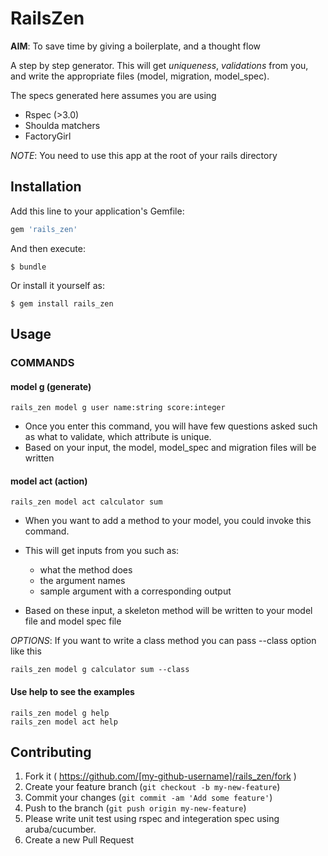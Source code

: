 # RailsZen

**AIM**: To save time by giving a boilerplate, and a thought flow

A step by step generator. This will get *uniqueness*, *validations*  from you, and write
the appropriate files (model, migration, model_spec).

The specs generated here assumes you are using

- Rspec (>3.0)
- Shoulda matchers
- FactoryGirl

*NOTE*: You need to use this app at the root of your rails directory

## Installation

Add this line to your application's Gemfile:

```ruby
gem 'rails_zen'
```

And then execute:

    $ bundle

Or install it yourself as:

    $ gem install rails_zen

## Usage

### COMMANDS

####  model g (generate)

    rails_zen model g user name:string score:integer

- Once you enter this command, you will have few questions asked such as what to validate, which attribute is unique.
- Based on your input, the model, model_spec and migration files will be written

#### model act (action)

    rails_zen model act calculator sum

- When you want to add a method to your model, you could invoke this command.

- This will get inputs from you such as:
    - what the method does
    - the argument names
    - sample argument with a corresponding output

- Based on these input, a skeleton method will be written to your model file and model spec file

*OPTIONS*: If you want to write a class method you can pass --class option like this


    rails_zen model g calculator sum --class

#### Use help to see the examples

    rails_zen model g help
    rails_zen model act help


## Contributing

1. Fork it ( https://github.com/[my-github-username]/rails_zen/fork )
2. Create your feature branch (`git checkout -b my-new-feature`)
3. Commit your changes (`git commit -am 'Add some feature'`)
4. Push to the branch (`git push origin my-new-feature`)
5. Please write unit test using rspec and integeration spec using aruba/cucumber.
6. Create a new Pull Request
